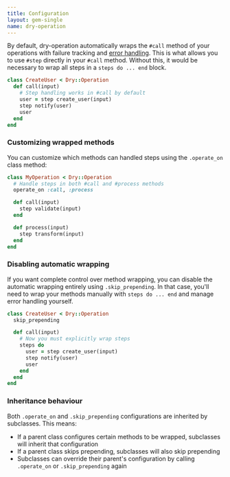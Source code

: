 ```yaml
---
title: Configuration
layout: gem-single
name: dry-operation
---
```


By default, dry-operation automatically wraps the `#call` method of your operations with failure tracking and [error handling](docs::error-handling). This is what allows you to use `#step` directly in your `#call` method. Without this, it would be necessary to wrap all steps in a `steps do ... end` block.

```ruby
class CreateUser < Dry::Operation
  def call(input)
    # Step handling works in #call by default
    user = step create_user(input)
    step notify(user)
    user
  end
end
```

### Customizing wrapped methods

You can customize which methods can handled steps using the `.operate_on` class method:

```ruby
class MyOperation < Dry::Operation
  # Handle steps in both #call and #process methods
  operate_on :call, :process

  def call(input)
    step validate(input)
  end

  def process(input)
    step transform(input)
  end
end
```

### Disabling automatic wrapping

If you want complete control over method wrapping, you can disable the automatic wrapping entirely using `.skip_prepending`. In that case, you'll need to wrap your methods manually with `steps do ... end` and manage error handling yourself.

```ruby
class CreateUser < Dry::Operation
  skip_prepending

  def call(input)
    # Now you must explicitly wrap steps
    steps do
      user = step create_user(input)
      step notify(user)
      user
    end
  end
end
```

### Inheritance behaviour

Both `.operate_on` and `.skip_prepending` configurations are inherited by subclasses. This means:

- If a parent class configures certain methods to be wrapped, subclasses will inherit that configuration
- If a parent class skips prepending, subclasses will also skip prepending
- Subclasses can override their parent's configuration by calling `.operate_on` or `.skip_prepending` again
